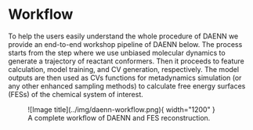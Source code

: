 # Workflow

To help the users easily understand the whole procedure of DAENN we provide an end-to-end workshop pipeline of DAENN below. The process starts from the step where we use unbiased molecular dynamics to generate a trajectory of reactant conformers. Then it proceeds to feature calculation, model training, and CV generation, respectively. The model outputs are then used as CVs functions for metadynamics simulation (or any other enhanced sampling methods) to calculate free energy surfaces (FESs) of the chemical system of interest.

<figure markdown>
  ![Image title](../img/daenn-workflow.png){ width="1200" }
  <figcaption>A complete workflow of DAENN and FES reconstruction.</figcaption>
</figure>
